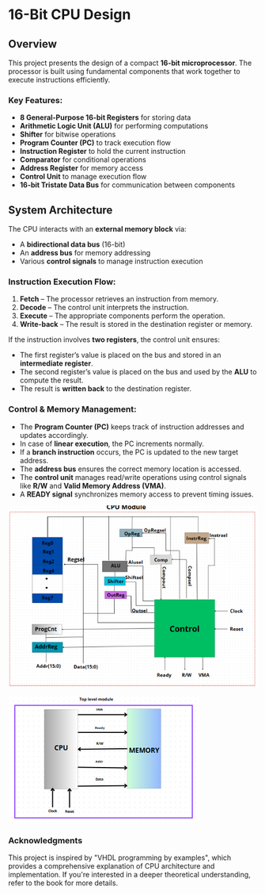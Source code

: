 # 16-Bit CPU Design

## Overview

This project presents the design of a compact **16-bit microprocessor**. The processor is built using fundamental components that work together to execute instructions efficiently. 

### Key Features:
- **8 General-Purpose 16-bit Registers** for storing data
- **Arithmetic Logic Unit (ALU)** for performing computations
- **Shifter** for bitwise operations
- **Program Counter (PC)** to track execution flow
- **Instruction Register** to hold the current instruction
- **Comparator** for conditional operations
- **Address Register** for memory access
- **Control Unit** to manage execution flow
- **16-bit Tristate Data Bus** for communication between components

## System Architecture

The CPU interacts with an **external memory block** via:
- A **bidirectional data bus** (16-bit)
- An **address bus** for memory addressing
- Various **control signals** to manage instruction execution

### Instruction Execution Flow:
1. **Fetch** – The processor retrieves an instruction from memory.
2. **Decode** – The control unit interprets the instruction.
3. **Execute** – The appropriate components perform the operation.
4. **Write-back** – The result is stored in the destination register or memory.

If the instruction involves **two registers**, the control unit ensures:
- The first register’s value is placed on the bus and stored in an **intermediate register**.
- The second register’s value is placed on the bus and used by the **ALU** to compute the result.
- The result is **written back** to the destination register.

### Control & Memory Management:
- The **Program Counter (PC)** keeps track of instruction addresses and updates accordingly.
- In case of **linear execution**, the PC increments normally.
- If a **branch instruction** occurs, the PC is updated to the new target address.
- The **address bus** ensures the correct memory location is accessed.
- The **control unit** manages read/write operations using control signals like **R/W** and **Valid Memory Address (VMA)**.
- A **READY signal** synchronizes memory access to prevent timing issues.


![overview](./CPUBlocDesign.PNG)

![overview](./TopLvel.PNG)

### Acknowledgments
This project is inspired by "VHDL programming by examples", which provides a comprehensive explanation of CPU architecture and implementation. If you're interested in a deeper theoretical understanding, refer to the book for more details.



